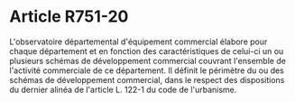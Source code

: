 # Article R751-20

L'observatoire départemental d'équipement commercial élabore pour chaque département et en fonction des caractéristiques de celui-ci un ou plusieurs schémas de développement commercial couvrant l'ensemble de l'activité commerciale de ce département.   Il définit le périmètre du ou des schémas de développement commercial, dans le respect des dispositions du dernier alinéa de l'article L. 122-1 du code de l'urbanisme.